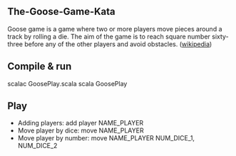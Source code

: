 ## The-Goose-Game-Kata
Goose game is a game where two or more players move pieces around a track by rolling a die. The aim of the game is to reach square number sixty-three before any of the other players and avoid obstacles. ([wikipedia](https://en.wikipedia.org/wiki/Game_of_the_Goose))

## Compile & run
scalac GoosePlay.scala
scala GoosePlay

## Play
* Adding players: add player NAME_PLAYER
* Move player by dice: move NAME_PLAYER
* Move player by number: move NAME_PLAYER NUM_DICE_1, NUM_DICE_2
